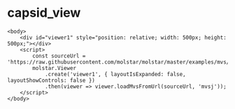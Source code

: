 # capsid_view

<!DOCTYPE html>
<html lang="en">
    <head>
        <!-- Replace "latest" by the specific version you want to use, e.g. "4.0.0" -->
        <script src="https://cdn.jsdelivr.net/npm/molstar@latest/build/viewer/molstar.js"></script>
        <!-- Replace "latest" by the specific version you want to use, e.g. "4.0.0" -->
        <link rel="stylesheet" type="text/css" href="https://cdn.jsdelivr.net/npm/molstar@latest/build/viewer/molstar.css" />
    </head>

    <body>
        <div id="viewer1" style="position: relative; width: 500px; height: 500px;"></div>
        <script>
            const sourceUrl = 'https://raw.githubusercontent.com/molstar/molstar/master/examples/mvs/1h9t_domain_labels.mvsj';
            molstar.Viewer
                .create('viewer1', { layoutIsExpanded: false, layoutShowControls: false })
                .then(viewer => viewer.loadMvsFromUrl(sourceUrl, 'mvsj'));
        </script>
    </body>
</html>